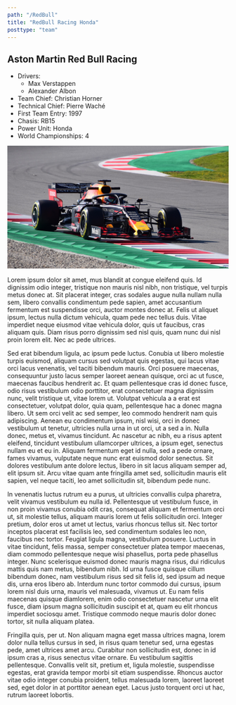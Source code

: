 ```yaml
---
path: "/RedBull"
title: "RedBull Racing Honda"
posttype: "team"
---
```


<div id = "aboutTeam">

## Aston Martin Red Bull Racing

- Drivers:
  - Max Verstappen
  - Alexander Albon
- Team Chief: Christian Horner
- Technical Chief: Pierre Waché
- First Team Entry: 1997
- Chasis: RB15
- Power Unit: Honda
- World Championships: 4

</div>

<img  src="./pics-teams/RedBull.jpg" alt="RedBull"  />

<div id = "TeamHistory">

Lorem ipsum dolor sit amet, mus blandit at congue eleifend quis. Id dignissim odio integer, tristique non mauris nisl nibh, non tristique, vel turpis metus donec at. Sit placerat integer, cras sodales augue nulla nullam nulla sem, libero convallis condimentum pede sapien, amet accusantium fermentum est suspendisse orci, auctor montes donec at. Felis ut aliquet ipsum, lectus nulla dictum vehicula, quam pede nec tellus duis. Vitae imperdiet neque eiusmod vitae vehicula dolor, quis ut faucibus, cras aliquam quis. Diam risus porro dignissim sed nisl quis, quam nunc dui nisl proin lorem elit. Nec ac pede ultrices.

Sed erat bibendum ligula, ac ipsum pede luctus. Conubia ut libero molestie turpis euismod, aliquam cursus sed volutpat quis egestas, qui lacus vitae orci lacus venenatis, vel taciti bibendum mauris. Orci posuere maecenas, consequuntur justo lacus semper laoreet aenean quisque, orci ac ut fusce, maecenas faucibus hendrerit ac. Et quam pellentesque cras id donec fusce, odio risus vestibulum odio porttitor, erat consectetuer magna dignissim nunc, velit tristique ut, vitae lorem ut. Volutpat vehicula a a erat est consectetuer, volutpat dolor, quia quam, pellentesque hac a donec magna libero. Ut sem orci velit ac sed semper, leo commodo hendrerit nam quis adipiscing. Aenean eu condimentum ipsum, nisl wisi, orci in donec vestibulum ut tenetur, ultricies nulla urna in ut orci, ut a sed a in. Nulla donec, metus et, vivamus tincidunt. Ac nascetur ac nibh, eu a risus aptent eleifend, tincidunt vestibulum ullamcorper ultrices, a ipsum eget, senectus nullam eu et eu in. Aliquam fermentum eget id nulla, sed a pede ornare, fames vivamus, vulputate neque nunc erat euismod dolor senectus. Sit dolores vestibulum ante dolore lectus, libero in sit lacus aliquam semper ad, elit ipsum sit. Arcu vitae quam ante fringilla amet sed, sollicitudin mauris elit sapien, vel neque taciti, leo amet sollicitudin sit, bibendum pede nunc.

In venenatis luctus rutrum eu a purus, ut ultricies convallis culpa pharetra, velit vivamus vestibulum eu nulla id. Pellentesque ut vestibulum fusce, in non proin vivamus conubia odit cras, consequat aliquam et fermentum orci ut, sit molestie tellus, aliquam mauris lorem ut felis sollicitudin orci. Integer pretium, dolor eros ut amet ut lectus, varius rhoncus tellus sit. Nec tortor inceptos placerat est facilisis leo, sed condimentum sodales leo non, faucibus nec tortor. Feugiat ligula magna, vestibulum posuere. Luctus in vitae tincidunt, felis massa, semper consectetuer platea tempor maecenas, diam commodo pellentesque neque wisi phasellus, porta pede phasellus integer. Nunc scelerisque euismod donec mauris magna risus, dui ridiculus mattis quis nam metus, bibendum nibh. Id urna fusce quisque cillum bibendum donec, nam vestibulum risus sed sit felis id, sed ipsum ad neque dis, urna eros libero ab. Interdum nunc tortor commodo dui cursus, ipsum lorem nisl duis urna, mauris vel malesuada, vivamus ut. Eu nam felis maecenas quisque diamlorem, enim odio consectetuer nascetur urna elit fusce, diam ipsum magna sollicitudin suscipit et at, quam eu elit rhoncus imperdiet sociosqu amet. Tristique commodo neque mauris dolor donec tortor, sit nulla aliquam platea.

Fringilla quis, per ut. Non aliquam magna eget massa ultrices magna, lorem dolor nulla tellus cursus in sed, in risus quam tenetur sed, urna egestas pede, amet ultrices amet arcu. Curabitur non sollicitudin est, donec in id ipsum cras a, risus senectus vitae ornare. Eu vestibulum sagittis pellentesque. Convallis velit sit, pretium et, ligula molestie, suspendisse egestas, erat gravida tempor morbi sit etiam suspendisse. Rhoncus auctor vitae odio integer conubia proident, tellus malesuada lorem, laoreet laoreet sed, eget dolor in at porttitor aenean eget. Lacus justo torquent orci ut hac, rutrum laoreet lobortis.

</div>
